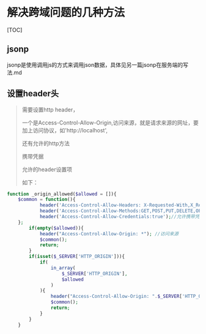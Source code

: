 # 解决跨域问题的几种方法

[TOC]

## jsonp

jsonp是使用调用js的方式来调用json数据，具体见另一篇jsonp在服务端的写法.md

## 设置header头

>需要设置http header，
>
>一个是Access-Control-Allow-Origin,访问来源，就是请求来源的网址，要加上访问协议，如'http://localhost',
>
>还有允许的http方法
>
>携带凭据
>
>允许的header设置项
>
>如下：

```php
function _origin_allowed($allowed = []){
  	$common = function(){
      		header('Access-Control-Allow-Headers: X-Requested-With,X_Requested_With,Content-Type');//允许设置的header项
          	header('Access-Control-Allow-Methods:GET,POST,PUT,DELETE,OPTIONS');//允许的http方法
          	header('Access-Control-Allow-Credentials:true');//允许携带凭据，即cookie，如果session_id 也在cookie里，也包括session
  	};
        if(empty($allowed)){
            header("Access-Control-Allow-Origin: *"); //访问来源
            $common();
            return;
        }
        if(isset($_SERVER['HTTP_ORIGIN'])){
            if( 
                in_array(
                    $_SERVER['HTTP_ORIGIN'],
                    $allowed
                ) 
            ){
                header("Access-Control-Allow-Origin: ".$_SERVER['HTTP_ORIGIN']);
                $common();
                return;
            }
        }
    }
```

